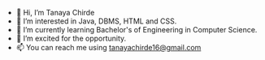 - 👋 Hi, I’m Tanaya Chirde
- 👀 I’m interested in Java, DBMS, HTML and CSS.
- 🌱 I’m currently learning Bachelor's of Engineering in Computer Science.
- 💞️ I’m excited for the opportunity.
- 📫 You can reach me using tanayachirde16@gmail.com

<!---
Tanaya-16/Tanaya-16 is a ✨ special ✨ repository because its `README.md` (this file) appears on your GitHub profile.
You can click the Preview link to take a look at your changes.
--->
